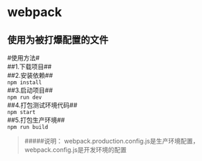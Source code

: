 # webpack
使用为被打爆配置的文件
------
#使用方法#</br>
##1.下载项目##</br>
##2.安装依赖##</br>
`
npm install
`
</br>##3.启动项目##</br>
`
npm run dev
`
</br>##4.打包测试环境代码##</br>
`
npm start
`
</br>##5.打包生产环境##</br>
`
npm run build
`
>#####说明：
webpack.production.config.js是生产环境配置，webpack.config.js是开发环境的配置

